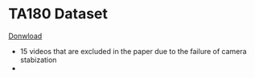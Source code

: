 TA180 Dataset 
=====
[Donwload](https://www.robots.ox.ac.uk/~vgg/data/arrow/ArrowDataAll.tgz)

- 15 videos that are excluded in the paper due to the failure of camera stabization
- 
